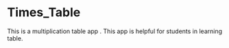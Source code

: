 # Times_Table
This is a multiplication table app . This app is  helpful for students in learning table.
